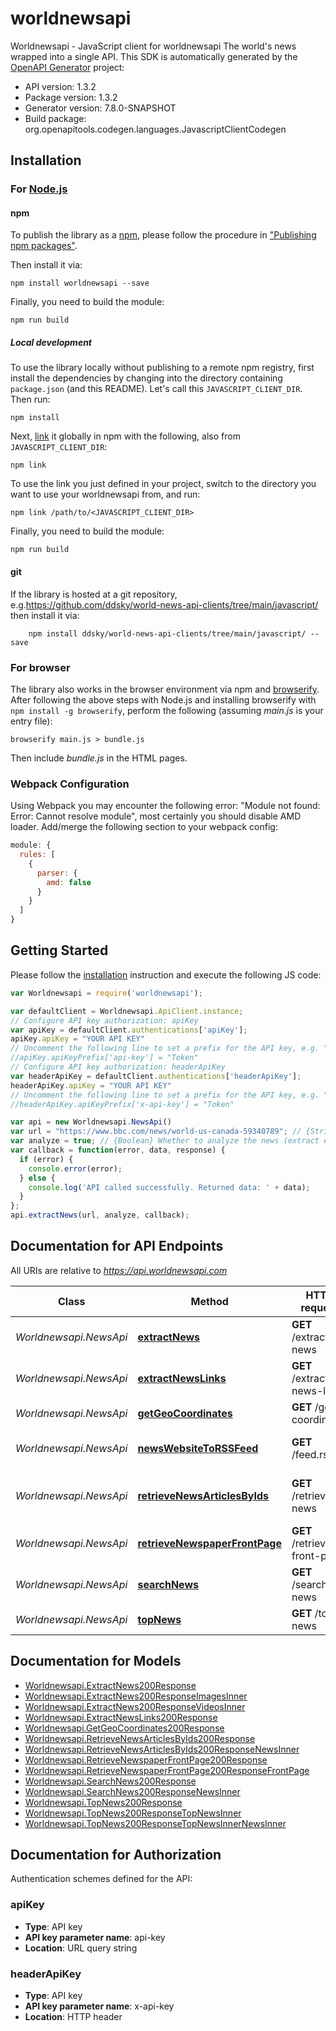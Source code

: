 # worldnewsapi

Worldnewsapi - JavaScript client for worldnewsapi
The world's news wrapped into a single API.
This SDK is automatically generated by the [OpenAPI Generator](https://openapi-generator.tech) project:

- API version: 1.3.2
- Package version: 1.3.2
- Generator version: 7.8.0-SNAPSHOT
- Build package: org.openapitools.codegen.languages.JavascriptClientCodegen

## Installation

### For [Node.js](https://nodejs.org/)

#### npm

To publish the library as a [npm](https://www.npmjs.com/), please follow the procedure in ["Publishing npm packages"](https://docs.npmjs.com/getting-started/publishing-npm-packages).

Then install it via:

```shell
npm install worldnewsapi --save
```

Finally, you need to build the module:

```shell
npm run build
```

##### Local development

To use the library locally without publishing to a remote npm registry, first install the dependencies by changing into the directory containing `package.json` (and this README). Let's call this `JAVASCRIPT_CLIENT_DIR`. Then run:

```shell
npm install
```

Next, [link](https://docs.npmjs.com/cli/link) it globally in npm with the following, also from `JAVASCRIPT_CLIENT_DIR`:

```shell
npm link
```

To use the link you just defined in your project, switch to the directory you want to use your worldnewsapi from, and run:

```shell
npm link /path/to/<JAVASCRIPT_CLIENT_DIR>
```

Finally, you need to build the module:

```shell
npm run build
```

#### git

If the library is hosted at a git repository, e.g.https://github.com/ddsky/world-news-api-clients/tree/main/javascript/
then install it via:

```shell
    npm install ddsky/world-news-api-clients/tree/main/javascript/ --save
```

### For browser

The library also works in the browser environment via npm and [browserify](http://browserify.org/). After following
the above steps with Node.js and installing browserify with `npm install -g browserify`,
perform the following (assuming *main.js* is your entry file):

```shell
browserify main.js > bundle.js
```

Then include *bundle.js* in the HTML pages.

### Webpack Configuration

Using Webpack you may encounter the following error: "Module not found: Error:
Cannot resolve module", most certainly you should disable AMD loader. Add/merge
the following section to your webpack config:

```javascript
module: {
  rules: [
    {
      parser: {
        amd: false
      }
    }
  ]
}
```

## Getting Started

Please follow the [installation](#installation) instruction and execute the following JS code:

```javascript
var Worldnewsapi = require('worldnewsapi');

var defaultClient = Worldnewsapi.ApiClient.instance;
// Configure API key authorization: apiKey
var apiKey = defaultClient.authentications['apiKey'];
apiKey.apiKey = "YOUR API KEY"
// Uncomment the following line to set a prefix for the API key, e.g. "Token" (defaults to null)
//apiKey.apiKeyPrefix['api-key'] = "Token"
// Configure API key authorization: headerApiKey
var headerApiKey = defaultClient.authentications['headerApiKey'];
headerApiKey.apiKey = "YOUR API KEY"
// Uncomment the following line to set a prefix for the API key, e.g. "Token" (defaults to null)
//headerApiKey.apiKeyPrefix['x-api-key'] = "Token"

var api = new Worldnewsapi.NewsApi()
var url = "https://www.bbc.com/news/world-us-canada-59340789"; // {String} The url of the news.
var analyze = true; // {Boolean} Whether to analyze the news (extract entities etc.)
var callback = function(error, data, response) {
  if (error) {
    console.error(error);
  } else {
    console.log('API called successfully. Returned data: ' + data);
  }
};
api.extractNews(url, analyze, callback);

```

## Documentation for API Endpoints

All URIs are relative to *https://api.worldnewsapi.com*

Class | Method | HTTP request | Description
------------ | ------------- | ------------- | -------------
*Worldnewsapi.NewsApi* | [**extractNews**](docs/NewsApi.md#extractNews) | **GET** /extract-news | Extract News
*Worldnewsapi.NewsApi* | [**extractNewsLinks**](docs/NewsApi.md#extractNewsLinks) | **GET** /extract-news-links | Extract News Links
*Worldnewsapi.NewsApi* | [**getGeoCoordinates**](docs/NewsApi.md#getGeoCoordinates) | **GET** /geo-coordinates | Get Geo Coordinates
*Worldnewsapi.NewsApi* | [**newsWebsiteToRSSFeed**](docs/NewsApi.md#newsWebsiteToRSSFeed) | **GET** /feed.rss | News Website to RSS Feed
*Worldnewsapi.NewsApi* | [**retrieveNewsArticlesByIds**](docs/NewsApi.md#retrieveNewsArticlesByIds) | **GET** /retrieve-news | Retrieve News Articles by Ids
*Worldnewsapi.NewsApi* | [**retrieveNewspaperFrontPage**](docs/NewsApi.md#retrieveNewspaperFrontPage) | **GET** /retrieve-front-page | Retrieve Newspaper Front Page
*Worldnewsapi.NewsApi* | [**searchNews**](docs/NewsApi.md#searchNews) | **GET** /search-news | Search News
*Worldnewsapi.NewsApi* | [**topNews**](docs/NewsApi.md#topNews) | **GET** /top-news | Top News


## Documentation for Models

 - [Worldnewsapi.ExtractNews200Response](docs/ExtractNews200Response.md)
 - [Worldnewsapi.ExtractNews200ResponseImagesInner](docs/ExtractNews200ResponseImagesInner.md)
 - [Worldnewsapi.ExtractNews200ResponseVideosInner](docs/ExtractNews200ResponseVideosInner.md)
 - [Worldnewsapi.ExtractNewsLinks200Response](docs/ExtractNewsLinks200Response.md)
 - [Worldnewsapi.GetGeoCoordinates200Response](docs/GetGeoCoordinates200Response.md)
 - [Worldnewsapi.RetrieveNewsArticlesByIds200Response](docs/RetrieveNewsArticlesByIds200Response.md)
 - [Worldnewsapi.RetrieveNewsArticlesByIds200ResponseNewsInner](docs/RetrieveNewsArticlesByIds200ResponseNewsInner.md)
 - [Worldnewsapi.RetrieveNewspaperFrontPage200Response](docs/RetrieveNewspaperFrontPage200Response.md)
 - [Worldnewsapi.RetrieveNewspaperFrontPage200ResponseFrontPage](docs/RetrieveNewspaperFrontPage200ResponseFrontPage.md)
 - [Worldnewsapi.SearchNews200Response](docs/SearchNews200Response.md)
 - [Worldnewsapi.SearchNews200ResponseNewsInner](docs/SearchNews200ResponseNewsInner.md)
 - [Worldnewsapi.TopNews200Response](docs/TopNews200Response.md)
 - [Worldnewsapi.TopNews200ResponseTopNewsInner](docs/TopNews200ResponseTopNewsInner.md)
 - [Worldnewsapi.TopNews200ResponseTopNewsInnerNewsInner](docs/TopNews200ResponseTopNewsInnerNewsInner.md)


## Documentation for Authorization


Authentication schemes defined for the API:
### apiKey


- **Type**: API key
- **API key parameter name**: api-key
- **Location**: URL query string

### headerApiKey


- **Type**: API key
- **API key parameter name**: x-api-key
- **Location**: HTTP header

